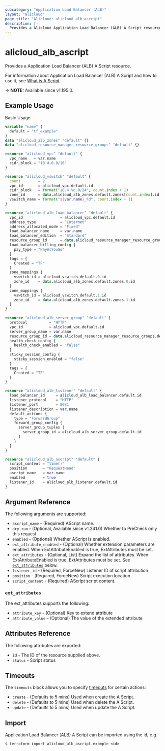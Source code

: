 ```yaml
---
subcategory: "Application Load Balancer (ALB)"
layout: "alicloud"
page_title: "Alicloud: alicloud_alb_ascript"
description: |-
  Provides a Alicloud Application Load Balancer (ALB) A Script resource.
---
```


# alicloud_alb_ascript

Provides a Application Load Balancer (ALB) A Script resource.



For information about Application Load Balancer (ALB) A Script and how to use it, see [What is A Script](https://www.alibabacloud.com/help/en/slb/application-load-balancer/developer-reference/api-alb-2020-06-16-createascripts).

-> **NOTE:** Available since v1.195.0.

## Example Usage

Basic Usage

```terraform
variable "name" {
  default = "tf_example"
}
data "alicloud_alb_zones" "default" {}
data "alicloud_resource_manager_resource_groups" "default" {}

resource "alicloud_vpc" "default" {
  vpc_name   = var.name
  cidr_block = "10.4.0.0/16"
}

resource "alicloud_vswitch" "default" {
  count        = 2
  vpc_id       = alicloud_vpc.default.id
  cidr_block   = format("10.4.%d.0/24", count.index + 1)
  zone_id      = data.alicloud_alb_zones.default.zones[count.index].id
  vswitch_name = format("${var.name}_%d", count.index + 1)
}

resource "alicloud_alb_load_balancer" "default" {
  vpc_id                 = alicloud_vpc.default.id
  address_type           = "Internet"
  address_allocated_mode = "Fixed"
  load_balancer_name     = var.name
  load_balancer_edition  = "Standard"
  resource_group_id      = data.alicloud_resource_manager_resource_groups.default.groups.0.id
  load_balancer_billing_config {
    pay_type = "PayAsYouGo"
  }
  tags = {
    Created = "TF"
  }
  zone_mappings {
    vswitch_id = alicloud_vswitch.default.0.id
    zone_id    = data.alicloud_alb_zones.default.zones.0.id
  }
  zone_mappings {
    vswitch_id = alicloud_vswitch.default.1.id
    zone_id    = data.alicloud_alb_zones.default.zones.1.id
  }
}

resource "alicloud_alb_server_group" "default" {
  protocol          = "HTTP"
  vpc_id            = alicloud_vpc.default.id
  server_group_name = var.name
  resource_group_id = data.alicloud_resource_manager_resource_groups.default.groups.0.id
  health_check_config {
    health_check_enabled = "false"
  }
  sticky_session_config {
    sticky_session_enabled = "false"
  }
  tags = {
    Created = "TF"
  }
}

resource "alicloud_alb_listener" "default" {
  load_balancer_id     = alicloud_alb_load_balancer.default.id
  listener_protocol    = "HTTP"
  listener_port        = 8081
  listener_description = var.name
  default_actions {
    type = "ForwardGroup"
    forward_group_config {
      server_group_tuples {
        server_group_id = alicloud_alb_server_group.default.id
      }
    }
  }
}

resource "alicloud_alb_ascript" "default" {
  script_content = "time()"
  position       = "RequestHead"
  ascript_name   = var.name
  enabled        = true
  listener_id    = alicloud_alb_listener.default.id
}
```

## Argument Reference

The following arguments are supported:
* `ascript_name` - (Required) AScript name.
* `dry_run` - (Optional, Available since v1.241.0) Whether to PreCheck only this request
* `enabled` - (Optional) Whether AScript is enabled.
* `ext_attribute_enabled` - (Optional) Whether extension parameters are enabled. When ExtAttributeEnabled is true, ExtAttributes must be set.
* `ext_attributes` - (Optional, List) Expand the list of attributes. When ExtAttributeEnabled is true, ExtAttributes must be set. See [`ext_attributes`](#ext_attributes) below.
* `listener_id` - (Required, ForceNew) Listener ID of script attribution
* `position` - (Required, ForceNew) Script execution location.
* `script_content` - (Required) AScript script content.

### `ext_attributes`

The ext_attributes supports the following:
* `attribute_key` - (Optional) Key to extend attribute
* `attribute_value` - (Optional) The value of the extended attribute

## Attributes Reference

The following attributes are exported:
* `id` - The ID of the resource supplied above.
* `status` - Script status

## Timeouts

The `timeouts` block allows you to specify [timeouts](https://www.terraform.io/docs/configuration-0-11/resources.html#timeouts) for certain actions:
* `create` - (Defaults to 5 mins) Used when create the A Script.
* `delete` - (Defaults to 5 mins) Used when delete the A Script.
* `update` - (Defaults to 5 mins) Used when update the A Script.

## Import

Application Load Balancer (ALB) A Script can be imported using the id, e.g.

```shell
$ terraform import alicloud_alb_ascript.example <id>
```
